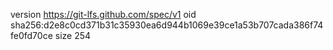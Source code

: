 version https://git-lfs.github.com/spec/v1
oid sha256:d2e8c0cd371b31c35930ea6d944b1069e39ce1a53b707cada386f74fe0fd70ce
size 254
